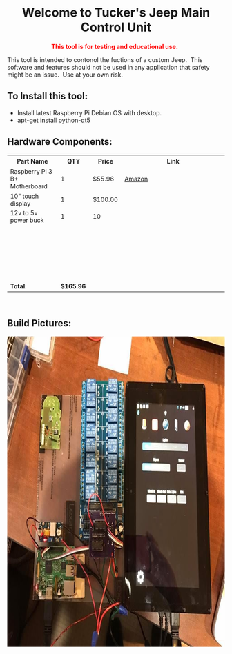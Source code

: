 <h1 style="text-align: center;">Welcome to Tucker's Jeep Main Control Unit</h1>
<p style="text-align: center;"><span style="color: #ff0000;"><strong>This tool is for testing and educational use. &nbsp;</strong></span></p>
<p>This tool is intended to contonol the fuctions of a custom Jeep. &nbsp;This software and features should not be used in any application that safety might be an issue. &nbsp;Use at your own risk.</p>
<h2><strong>To Install this tool: </strong></h2>
<ul>
<li>Install latest Raspberry Pi Debian OS with desktop.</li>
<li>apt-get install python-qt5</li>
</ul>
<h2>Hardware Components:</h2>
<table border="0" cellspacing="0" cellpadding="0"><colgroup><col width="292" /><col width="100" /><col width="87" /><col width="2047" /></colgroup>
<tbody>
<tr>
<th height="21">Part Name</th>
<th>QTY</th>
<th>Price</th>
<th>Link</th>
</tr>
<tr>
<td height="21">Raspberry Pi 3 B+ Motherboard</td>
<td>1</td>
<td>$55.96</td>
<td><a href="https://www.amazon.com/ELEMENT-Element14-Raspberry-Pi-Motherboard/dp/B07P4LSDYV/ref=sr_1_2_sspa?crid=2VBVS2OLMLLSQ&amp;keywords=raspberry+pi+3b%2B&amp;qid=1578837606&amp;sprefix=%2Caps%2C139&amp;sr=8-2-spons&amp;psc=1&amp;spLa=ZW5jcnlwdGVkUXVhbGlmaWVyPUEzOEpGNlEwRkVFT0dCJmVuY3J5cHRlZElkPUEwMTAwMzcxMkdFUVY3WEI4VFg4VCZlbmNyeXB0ZWRBZElkPUEwMDUxNzg2MVdRNUZaUkpYSEJOMSZ3aWRnZXROYW1lPXNwX2F0ZiZhY3Rpb249Y2xpY2tSZWRpcmVjdCZkb05vdExvZ0NsaWNrPXRydWU=" target="_blank" rel="noopener">Amazon</a></td>
</tr>
<tr>
<td height="21">10" touch display</td>
<td>1</td>
<td>$100.00</td>
<td>&nbsp;</td>
</tr>
<tr>
<td height="21">12v to 5v power buck</td>
<td>1</td>
<td>10</td>
<td>&nbsp;</td>
</tr>
<tr>
<td height="21">&nbsp;</td>
<td>&nbsp;</td>
<td>&nbsp;</td>
<td>&nbsp;</td>
</tr>
<tr>
<td height="21">&nbsp;</td>
<td>&nbsp;</td>
<td>&nbsp;</td>
<td>&nbsp;</td>
</tr>
<tr>
<td height="21">&nbsp;</td>
<td>&nbsp;</td>
<td>&nbsp;</td>
<td>&nbsp;</td>
</tr>
<tr>
<td height="21">&nbsp;</td>
<td>&nbsp;</td>
<td>&nbsp;</td>
<td>&nbsp;</td>
</tr>
<tr>
<td height="21">&nbsp;</td>
<td>&nbsp;</td>
<td>&nbsp;</td>
<td>&nbsp;</td>
</tr>
<tr>
<td><strong>Total:</strong></td>
<td><strong>$165.96</strong></td>
</tr>
</tbody>
</table>
<p>&nbsp;</p>
<h2>Build Pictures:</h2>
<p><img src="https://github.com/jeepcon/MCU/blob/master/build_pictures/16114925_10208552914163533_307869220484738578_n.jpg?raw=true" alt="" width="960" height="720" /></p>
<p>&nbsp;</p>
<p>&nbsp;</p>
